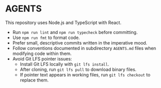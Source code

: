 # AGENTS

This repository uses Node.js and TypeScript with React.

- Run `npm run lint` and `npm run typecheck` before committing.
- Use `npm run fmt` to format code.
- Prefer small, descriptive commits written in the imperative mood.
- Follow conventions documented in subdirectory `AGENTS.md` files when modifying code within them.
- Avoid Git LFS pointer issues:
  - Install Git LFS locally with `git lfs install`.
  - After cloning, run `git lfs pull` to download binary files.
  - If pointer text appears in working files, run `git lfs checkout` to replace them.
